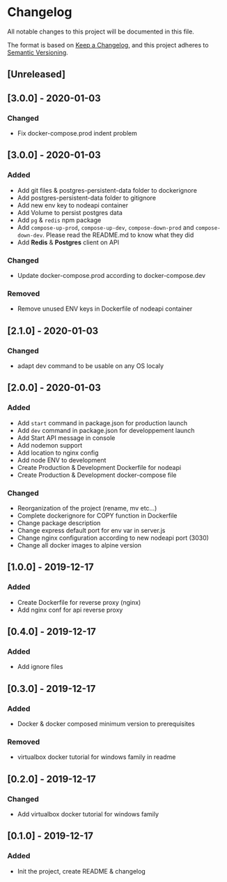 # Changelog
All notable changes to this project will be documented in this file.

The format is based on [Keep a Changelog](https://keepachangelog.com/en/1.0.0/),
and this project adheres to [Semantic Versioning](https://semver.org/spec/v2.0.0.html).

## [Unreleased]

## [3.0.0] - 2020-01-03
### Changed
- Fix docker-compose.prod indent problem


## [3.0.0] - 2020-01-03
### Added
- Add git files & postgres-persistent-data folder to dockerignore
- Add postgres-persistent-data folder to gitignore
- Add new env key to nodeapi container
- Add Volume to persist postgres data
- Add `pg` & `redis` npm package
- Add `compose-up-prod`, `compose-up-dev`, `compose-down-prod` and `compose-down-dev`. Please read the README.md to know what they did
- Add **Redis** & **Postgres** client on API

### Changed
- Update docker-compose.prod according to docker-compose.dev

### Removed
- Remove unused ENV keys in Dockerfile of nodeapi container

## [2.1.0] - 2020-01-03
### Changed
- adapt dev command to be usable on any OS localy


## [2.0.0] - 2020-01-03
### Added
- Add `start` command in package.json for production launch
- Add `dev` command in package.json for developpement launch
- Add Start API message in console
- Add nodemon support
- Add location to nginx config
- Add node ENV to development
- Create Production & Development Dockerfile for nodeapi
- Create Production & Development docker-compose file

### Changed
- Reorganization of the project (rename, mv etc...)
- Complete dockerignore for COPY function in Dockerfile
- Change package description
- Change express default port for env var in server.js
- Change nginx configuration according to new nodeapi port (3030)
- Change all docker images to alpine version


## [1.0.0] - 2019-12-17
### Added
- Create Dockerfile for reverse proxy (nginx)
- Add nginx conf for api reverse proxy


## [0.4.0] - 2019-12-17
### Added
- Add ignore files


## [0.3.0] - 2019-12-17
### Added
- Docker & docker composed minimum version to prerequisites

### Removed
- virtualbox docker tutorial for windows family in readme


## [0.2.0] - 2019-12-17
### Changed
- Add virtualbox docker tutorial for windows family


## [0.1.0] - 2019-12-17
### Added
- Init the project, create README & changelog